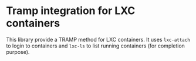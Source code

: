 # Tramp integration for LXC containers

This library provide a TRAMP method for LXC containers. It uses
`lxc-attach` to login to containers and `lxc-ls` to list running
containers (for completion purpose).

